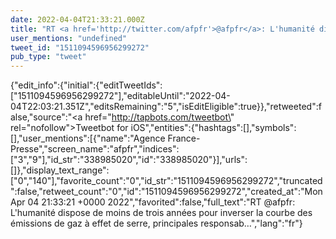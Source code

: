 ```yaml
---
date: 2022-04-04T21:33:21.000Z
title: "RT <a href='http://twitter.com/afpfr'>@afpfr</a>: L'humanité dispose de moins de trois années pour inverser la courbe des émissions de gaz à effet de serre, principales responsab…″"
user_mentions: "undefined"
tweet_id: "1511094596956299272"
pub_type: "tweet"
---
```

{"edit_info":{"initial":{"editTweetIds":["1511094596956299272"],"editableUntil":"2022-04-04T22:03:21.351Z","editsRemaining":"5","isEditEligible":true}},"retweeted":false,"source":"<a href=\"http://tapbots.com/tweetbot\" rel=\"nofollow\">Tweetbot for iΟS</a>","entities":{"hashtags":[],"symbols":[],"user_mentions":[{"name":"Agence France-Presse","screen_name":"afpfr","indices":["3","9"],"id_str":"338985020","id":"338985020"}],"urls":[]},"display_text_range":["0","140"],"favorite_count":"0","id_str":"1511094596956299272","truncated":false,"retweet_count":"0","id":"1511094596956299272","created_at":"Mon Apr 04 21:33:21 +0000 2022","favorited":false,"full_text":"RT @afpfr: L'humanité dispose de moins de trois années pour inverser la courbe des émissions de gaz à effet de serre, principales responsab…","lang":"fr"}

